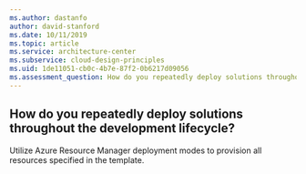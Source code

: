```yaml
---
ms.author: dastanfo
author: david-stanford
ms.date: 10/11/2019
ms.topic: article
ms.service: architecture-center
ms.subservice: cloud-design-principles
ms.uid: 1de11051-cb0c-4b7e-87f2-0b6217d09056
ms.assessment_question: How do you repeatedly deploy solutions throughout the development lifecycle?
---
```

## How do you repeatedly deploy solutions throughout the development lifecycle?

Utilize Azure Resource Manager deployment modes to provision all resources specified in the template.
